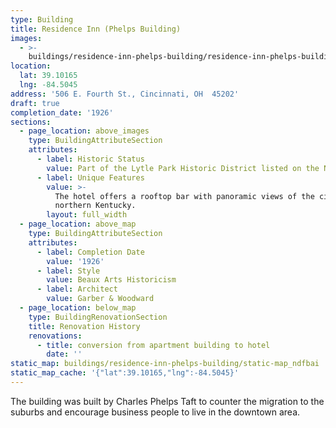 ```yaml
---
type: Building
title: Residence Inn (Phelps Building)
images:
  - >-
    buildings/residence-inn-phelps-building/residence-inn-phelps-building-0_j5awpc
location:
  lat: 39.10165
  lng: -84.5045
address: '506 E. Fourth St., Cincinnati, OH  45202'
draft: true
completion_date: '1926'
sections:
  - page_location: above_images
    type: BuildingAttributeSection
    attributes:
      - label: Historic Status
        value: Part of the Lytle Park Historic District listed on the NRHP in 1976.
      - label: Unique Features
        value: >-
          The hotel offers a rooftop bar with panoramic views of the city and
          northern Kentucky.
        layout: full_width
  - page_location: above_map
    type: BuildingAttributeSection
    attributes:
      - label: Completion Date
        value: '1926'
      - label: Style
        value: Beaux Arts Historicism
      - label: Architect
        value: Garber & Woodward
  - page_location: below_map
    type: BuildingRenovationSection
    title: Renovation History
    renovations:
      - title: conversion from apartment building to hotel
        date: ''
static_map: buildings/residence-inn-phelps-building/static-map_ndfbai
static_map_cache: '{"lat":39.10165,"lng":-84.5045}'
---
```


The building was built by Charles Phelps Taft to counter the migration to the suburbs and encourage business people to live in the downtown area.
